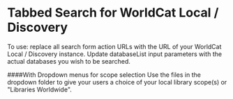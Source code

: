 Tabbed Search for WorldCat Local / Discovery
============================================

To use:  replace all search form action URLs with the URL of your WorldCat Local / Discovery instance.  Update databaseList input parameters with the actual databases you wish to be searched.

[Basic Search Box]: https://github.com/lpmagnuson/discovery-tabbed-search/blob/master/images/search1.png "Tabbed Search Box"

####With Dropdown menus for scope selection
Use the files in the dropdown folder to give your users a choice of your local library scope(s) or "Libraries Worldwide".

[Search box with dropdowns]: https://github.com/lpmagnuson/discovery-tabbed-search/blob/master/images/dropdown.png "Tabbed with Dropdowns"
